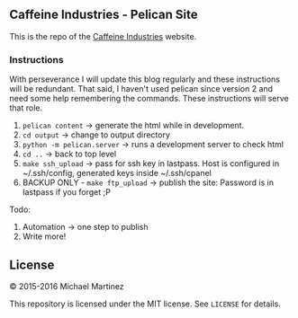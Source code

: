 ## Caffeine Industries - Pelican Site

This is the repo of the [Caffeine Industries](http://caffeineindustries.com) website.

### Instructions

With perseverance I will update this blog regularly and these instructions will be redundant. That said, I haven't used
pelican since version 2 and need some help remembering the commands. These instructions will serve that role.

1. `pelican content` -> generate the html while in development.
2. `cd output` -> change to output directory
3. `python -m pelican.server` -> runs a development server to check html
4. `cd ..` -> back to top level
5. `make ssh_upload` -> pass for ssh key in lastpass. Host is configured in ~/.ssh/config, generated keys inside ~/.ssh/cpanel
6. BACKUP ONLY - `make ftp_upload` -> publish the site: Password is in lastpass if you forget ;P

Todo:
1. Automation -> one step to publish
2. Write more!

## License

&copy; 2015-2016 Michael Martinez

This repository is licensed under the MIT license. See `LICENSE` for
details.
